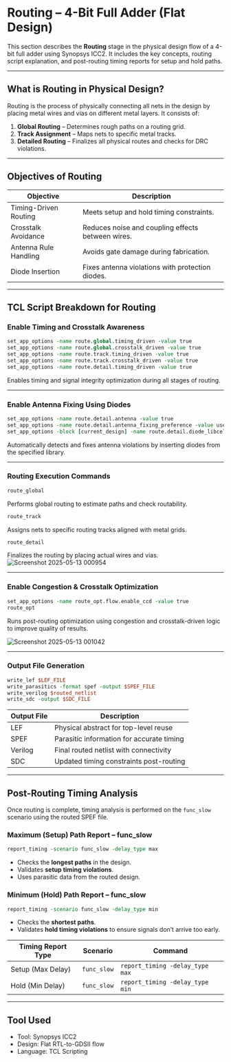 # Routing – 4-Bit Full Adder (Flat Design)

This section describes the **Routing** stage in the physical design flow of a 4-bit full adder using Synopsys ICC2. It includes the key concepts, routing script explanation, and post-routing timing reports for setup and hold paths.

---

## What is Routing in Physical Design?

Routing is the process of physically connecting all nets in the design by placing metal wires and vias on different metal layers. It consists of:

1. **Global Routing** – Determines rough paths on a routing grid.
2. **Track Assignment** – Maps nets to specific metal tracks.
3. **Detailed Routing** – Finalizes all physical routes and checks for DRC violations.

---

## Objectives of Routing

| Objective              | Description                                                |
|------------------------|------------------------------------------------------------|
| Timing-Driven Routing  | Meets setup and hold timing constraints.                   |
| Crosstalk Avoidance    | Reduces noise and coupling effects between wires.          |
| Antenna Rule Handling  | Avoids gate damage during fabrication.                     |
| Diode Insertion        | Fixes antenna violations with protection diodes.           |

---

## TCL Script Breakdown for Routing

### Enable Timing and Crosstalk Awareness

```tcl
set_app_options -name route.global.timing_driven -value true
set_app_options -name route.global.crosstalk_driven -value true
set_app_options -name route.track.timing_driven -value true
set_app_options -name route.track.crosstalk_driven -value true
set_app_options -name route.detail.timing_driven -value true
```

Enables timing and signal integrity optimization during all stages of routing.

---

### Enable Antenna Fixing Using Diodes

```tcl
set_app_options -name route.detail.antenna -value true
set_app_options -name route.detail.antenna_fixing_preference -value use_diodes
set_app_options -block [current_design] -name route.detail.diode_libcell_names -value {*/ANTENNA_RVT}
```

Automatically detects and fixes antenna violations by inserting diodes from the specified library.

---

### Routing Execution Commands

```tcl
route_global
```
Performs global routing to estimate paths and check routability.

```tcl
route_track
```

Assigns nets to specific routing tracks aligned with metal grids.

```tcl
route_detail
```
Finalizes the routing by placing actual wires and vias.
![Screenshot 2025-05-13 000954](https://github.com/user-attachments/assets/9b3d362a-61a4-42e2-8faa-d3d6914b1dbb)

---

### Enable Congestion & Crosstalk Optimization

```tcl
set_app_options -name route_opt.flow.enable_ccd -value true
route_opt
```
Runs post-routing optimization using congestion and crosstalk-driven logic to improve quality of results.

![Screenshot 2025-05-13 001042](https://github.com/user-attachments/assets/48481f0f-2264-4151-a041-cb74120ec2b2)

---

### Output File Generation

```tcl
write_lef $LEF_FILE
write_parasitics -format spef -output $SPEF_FILE
write_verilog $routed_netlist
write_sdc -output $SDC_FILE
```

| Output File       | Description                                      |
|-------------------|--------------------------------------------------|
| LEF               | Physical abstract for top-level reuse            |
| SPEF              | Parasitic information for accurate timing        |
| Verilog           | Final routed netlist with connectivity           |
| SDC               | Updated timing constraints post-routing          |

---

## Post-Routing Timing Analysis

Once routing is complete, timing analysis is performed on the `func_slow` scenario using the routed SPEF file.

### Maximum (Setup) Path Report – func_slow

```tcl
report_timing -scenario func_slow -delay_type max 
```

- Checks the **longest paths** in the design.
- Validates **setup timing violations**.
- Uses parasitic data from the routed design.

### Minimum (Hold) Path Report – func_slow

```tcl
report_timing -scenario func_slow -delay_type min 
```

- Checks the **shortest paths**.
- Validates **hold timing violations** to ensure signals don’t arrive too early.

| Timing Report Type | Scenario     | Command                                    |
|--------------------|--------------|--------------------------------------------|
| Setup (Max Delay)  | `func_slow`  | `report_timing -delay_type max`            |
| Hold (Min Delay)   | `func_slow`  | `report_timing -delay_type min`            |

---

## Tool Used

- Tool: Synopsys ICC2
- Design: Flat RTL-to-GDSII flow
- Language: TCL Scripting

